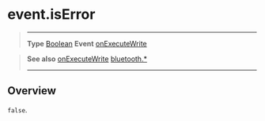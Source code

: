 # event.isError

> --------------------- ------------------------------------------------------------------------------------------
> __Type__              [Boolean](https://docs.coronalabs.com/api/type/Boolean.html)
> __Event__             [onExecuteWrite](/plugin/bluetooth/type/Server/event/onExecuteWrite/)


> __See also__          [onExecuteWrite](/plugin/bluetooth/type/Server/event/onExecuteWrite/)
>						[bluetooth.*](/plugin/bluetooth/)
> --------------------- ------------------------------------------------------------------------------------------

## Overview

`false`.